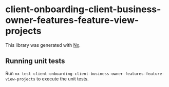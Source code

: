 # client-onboarding-client-business-owner-features-feature-view-projects

This library was generated with [Nx](https://nx.dev).

## Running unit tests

Run `nx test client-onboarding-client-business-owner-features-feature-view-projects` to execute the unit tests.
